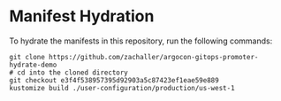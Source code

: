 # Manifest Hydration

To hydrate the manifests in this repository, run the following commands:

```shell
git clone https://github.com/zachaller/argocon-gitops-promoter-hydrate-demo
# cd into the cloned directory
git checkout e3f4f538957395d92903a5c87423ef1eae59e889
kustomize build ./user-configuration/production/us-west-1
```
